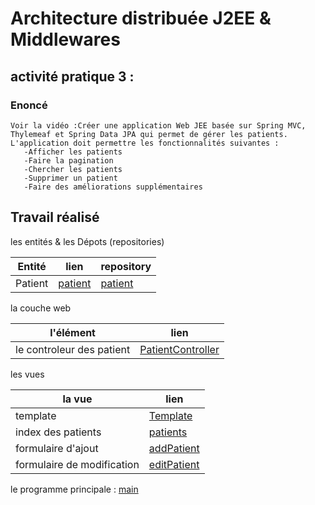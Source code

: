 # Architecture distribuée J2EE & Middlewares

## activité pratique 3 :

### Enoncé
```
Voir la vidéo :Créer une application Web JEE basée sur Spring MVC, Thylemeaf et Spring Data JPA qui permet de gérer les patients. L'application doit permettre les fonctionnalités suivantes :
   -Afficher les patients
   -Faire la pagination
   -Chercher les patients
   -Supprimer un patient
   -Faire des améliorations supplémentaires
```

## Travail réalisé
les entités & les Dépots (repositories)

| Entité  | lien                                                                                                                                               | repository                                                                                                                                                       |
|---------|----------------------------------------------------------------------------------------------------------------------------------------------------|------------------------------------------------------------------------------------------------------------------------------------------------------------------|
| Patient | [patient](https://github.com/Abali-Youssef/ABALI-YOUSSEF-JEE/blob/main/patient/src/main/java/com/example/demo/entities/Patient.java) | [patient](https://github.com/Abali-Youssef/ABALI-YOUSSEF-JEE/blob/main/patient/src/main/java/com/example/demo/repositories/PatientRepository.java) |



la couche web

| l'élément                 | lien                                                                                                                                                            |
|---------------------------|-----------------------------------------------------------------------------------------------------------------------------------------------------------------|
| le controleur des patient | [PatientController](https://github.com/Abali-Youssef/ABALI-YOUSSEF-JEE/blob/main/patient/src/main/java/com/example/demo/web/PatientController.java) |


les vues

| la vue                     | lien                                                                                                                                                      |
|----------------------------|-----------------------------------------------------------------------------------------------------------------------------------------------------------|
| template                   | [Template](https://github.com/Abali-Youssef/ABALI-YOUSSEF-JEE/blob/main/patient/src/main/resources/templates/template.html)    |
| index des patients         | [patients](https://github.com/Abali-Youssef/ABALI-YOUSSEF-JEE/blob/main/patient/src/main/resources/templates/patient.html)    |
| formulaire d'ajout         | [addPatient](https://github.com/Abali-Youssef/ABALI-YOUSSEF-JEE/blob/main/patient/src/main/resources/templates/formpatients.html)  |
| formulaire de modification | [editPatient](https://github.com/Abali-Youssef/ABALI-YOUSSEF-JEE/blob/main/patient/src/main/resources/templates/editpatients.html) |


le programme principale : [main](https://github.com/Abali-Youssef/ABALI-YOUSSEF-JEE/blob/main/patient/src/main/java/com/example/demo/PatientManagementApplication.java)